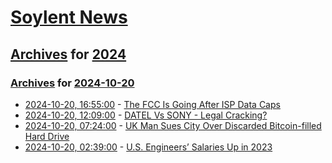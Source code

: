 # [Soylent News](../../../README.md)

## [Archives](../../index.md) for [2024](../index.md)

### [Archives](../../index.md) for [2024-10-20](index.md)

* [2024-10-20, 16:55:00](https://soylentnews.org/article.pl?sid=24/10/18/1838227&from=rss) - [The FCC Is Going After ISP Data Caps](https://soylentnews.org/article.pl?sid=24/10/18/1838227&from=rss)
* [2024-10-20, 12:09:00](https://soylentnews.org/article.pl?sid=24/10/18/1832258&from=rss) - [DATEL Vs SONY - Legal Cracking?](https://soylentnews.org/article.pl?sid=24/10/18/1832258&from=rss)
* [2024-10-20, 07:24:00](https://soylentnews.org/article.pl?sid=24/10/18/1824241&from=rss) - [UK Man Sues City Over Discarded Bitcoin-filled Hard Drive](https://soylentnews.org/article.pl?sid=24/10/18/1824241&from=rss)
* [2024-10-20, 02:39:00](https://soylentnews.org/article.pl?sid=24/10/18/2244217&from=rss) - [U.S. Engineers’ Salaries Up in 2023](https://soylentnews.org/article.pl?sid=24/10/18/2244217&from=rss)

